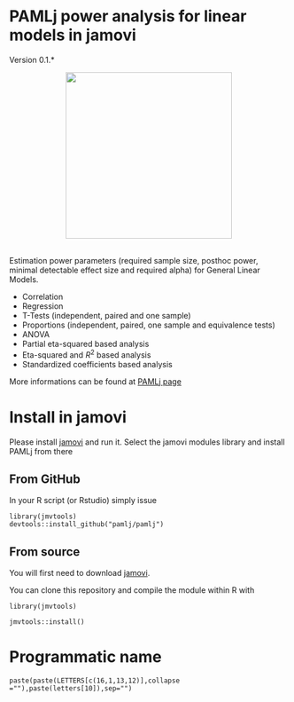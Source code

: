 # PAMLj power analysis for linear models in jamovi


Version 0.1.*

<center>
<img width="300" src="https://pamlj.github.io/commons/pics/ui.png" class="img-responsive" alt="">
</center>
<br>

Estimation power parameters (required sample size, posthoc power, minimal detectable effect size and required alpha) for  General Linear Models.


* Correlation
* Regression
* T-Tests (independent, paired and one sample)
* Proportions (independent, paired, one sample and equivalence tests)
* ANOVA
* Partial eta-squared based analysis
* Eta-squared and $R^2$ based analysis
* Standardized coefficients based analysis

More informations can be found at [PAMLj page](https://pamlj.github.io/)

# Install in jamovi

Please install [jamovi](https://www.jamovi.org/download.html) and run it. Select the jamovi modules library and install PAMLj from there


## From GitHub

In your R script (or Rstudio) simply issue 

```
library(jmvtools)
devtools::install_github("pamlj/pamlj")

```

## From source


You will first need to download [jamovi](https://www.jamovi.org/download.html). 

You can clone this repository and compile the module within R with 

```
library(jmvtools)

jmvtools::install()

```


# Programmatic name

```
paste(paste(LETTERS[c(16,1,13,12)],collapse =""),paste(letters[10]),sep="")

```
